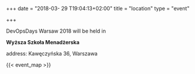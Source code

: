 +++
date = "2018-03- 29 T19:04:13+02:00"
title = "location"
type = "event"

+++

DevOpsDays Warsaw 2018 will be held in 



<b>Wyższa Szkoła Menadżerska</b>

address: Kawęczyńska 36, Warszawa




{{< event_map >}}
